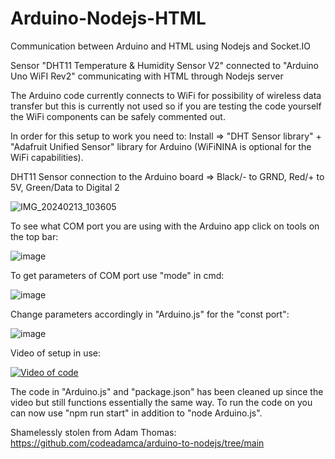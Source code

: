 # Arduino-Nodejs-HTML
Communication between Arduino and HTML using Nodejs and Socket.IO

Sensor "DHT11 Temperature & Humidity Sensor V2" connected to "Arduino Uno WiFI Rev2" communicating with HTML through Nodejs server

The Arduino code currently connects to WiFi for possibility of wireless data transfer but this is currently not used so if you are testing the code yourself the WiFi components can be safely commented out.

In order for this setup to work you need to:
Install => "DHT Sensor library" + "Adafruit Unified Sensor" library for Arduino (WiFiNINA is optional for the WiFi capabilities).

DHT11 Sensor connection to the Arduino board => Black/- to GRND, Red/+ to 5V, Green/Data to Digital 2

![IMG_20240213_103605](https://github.com/mhaihala/DHT11-to-HTML/assets/149393029/8ea34700-72b2-42ee-85fb-07fa90e9defd)


To see what COM port you are using with the Arduino app click on tools on the top bar:

![image](https://github.com/mhaihala/DHT11-to-HTML/assets/149393029/f0aeedc7-9baf-4104-a699-ddfc1a765651)

To get parameters of COM port use "mode" in cmd:

![image](https://github.com/mhaihala/DHT11-to-HTML/assets/149393029/2693e44e-f819-4e98-98cb-b8ae85110662)


Change parameters accordingly in "Arduino.js" for the "const port":

![image](https://github.com/mhaihala/DHT11-to-HTML/assets/149393029/f70a56ed-cb71-4409-ae29-7d57d73d1657)

Video of setup in use:

[![Video of code](https://img.youtube.com/vi/z-D6T3KnEGo/0.jpg)](https://www.youtube.com/watch?v=z-D6T3KnEGo)

The code in "Arduino.js" and "package.json" has been cleaned up since the video but still functions essentially the same way.
To run the code on you can now use "npm run start" in addition to "node Arduino.js".


Shamelessly stolen from Adam Thomas:
https://github.com/codeadamca/arduino-to-nodejs/tree/main
